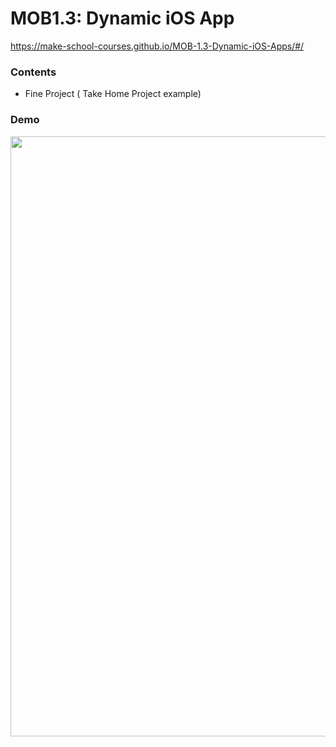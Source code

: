 # MOB1.3: Dynamic iOS App

https://make-school-courses.github.io/MOB-1.3-Dynamic-iOS-Apps/#/

### Contents
- Fine Project ( Take Home Project example)

###  Demo
<img src="https://media.giphy.com/media/PkF7RUamdks0WQxDRL/giphy.gif" width="548" height="960" align="center">



